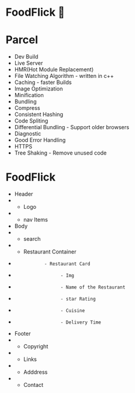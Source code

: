 # FoodFlick 🚀

# Parcel

- Dev Build
- Live Server
- HMR(Hot Module Replacement)
- File Watching Algorithm - written in c++
- Caching - faster Builds
- Image Optimization
- Minification
- Bundling
- Compress
- Consistent Hashing
- Code Spliting
- Differential Bundling - Support older browsers
- Diagnostic
- Good Error Handling
- HTTPS
- Tree Shaking - Remove unused code


# FoodFlick 

 * Header
 *    - Logo
 *    - nav Items
 * Body
 *    - search
 *    - Restaurant Container
 *                - Restaurant Card
 *                      - Img
 *                      - Name of the Restaurant
 *                      - star Rating
 *                      - Cuisine
 *                      - Delivery Time
 * Footer
 *    - Copyright
 *    - Links
 *    - Adddress
 *    - Contact

